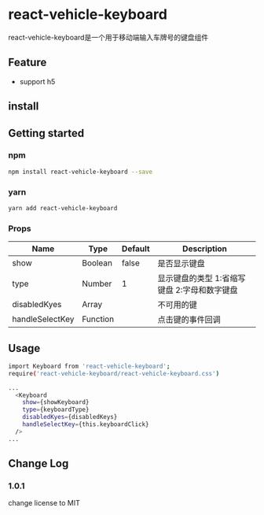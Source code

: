 # react-vehicle-keyboard

react-vehicle-keyboard是一个用于移动端输入车牌号的键盘组件

## Feature
* support h5

## install

## Getting started
### npm
```bash
npm install react-vehicle-keyboard --save
```

### yarn
```bash
yarn add react-vehicle-keyboard
```

### Props
Name|Type|Default|Description
-|-|-|-
show|Boolean|false|是否显示键盘
type|Number|1|显示键盘的类型 1:省缩写键盘 2:字母和数字键盘
disabledKyes|Array||不可用的键
handleSelectKey|Function||点击键的事件回调

## Usage
```bash
import Keyboard from 'react-vehicle-keyboard';
require('react-vehicle-keyboard/react-vehicle-keyboard.css')

...
  <Keyboard
    show={showKeyboard}
    type={keyboardType}
    disabledKyes={disabledKeys}
    handleSelectKey={this.keyboardClick}
  />
...
```

## Change Log

### 1.0.1
change license to MIT